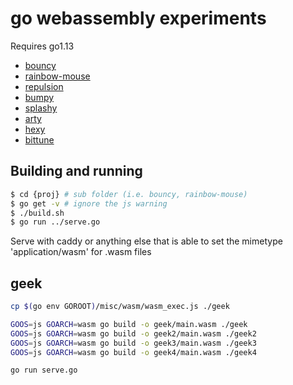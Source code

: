 # go webassembly experiments

Requires go1.13

- [bouncy](https://stdiopt.github.io/gowasm-experiments/bouncy)
- [rainbow-mouse](https://stdiopt.github.io/gowasm-experiments/rainbow-mouse)
- [repulsion](https://stdiopt.github.io/gowasm-experiments/repulsion)
- [bumpy](https://stdiopt.github.io/gowasm-experiments/bumpy)
- [splashy](https://stdiopt.github.io/gowasm-experiments/splashy)
- [arty](https://stdiopt.github.io/gowasm-experiments/arty/client)
- [hexy](https://stdiopt.github.io/gowasm-experiments/hexy)
- [bittune](https://stdiopt.github.io/gowasm-experiments/bittune)

## Building and running

```sh
$ cd {proj} # sub folder (i.e. bouncy, rainbow-mouse)
$ go get -v # ignore the js warning
$ ./build.sh
$ go run ../serve.go
```

Serve with caddy or anything else that is able to set the mimetype
'application/wasm' for .wasm files

## geek

```sh
cp $(go env GOROOT)/misc/wasm/wasm_exec.js ./geek

GOOS=js GOARCH=wasm go build -o geek/main.wasm ./geek
GOOS=js GOARCH=wasm go build -o geek2/main.wasm ./geek2
GOOS=js GOARCH=wasm go build -o geek3/main.wasm ./geek3
GOOS=js GOARCH=wasm go build -o geek4/main.wasm ./geek4

go run serve.go
```
